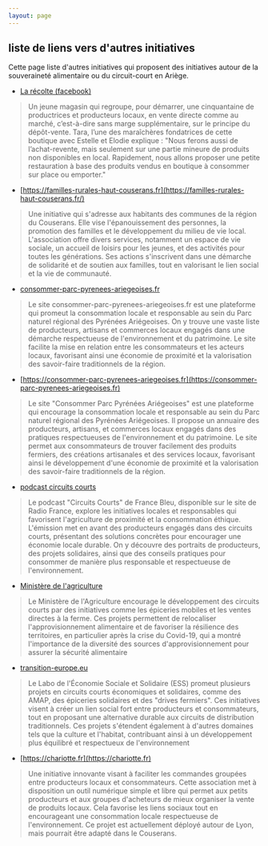 ```yaml
---
layout: page
---
```


## liste de liens vers d'autres initiatives

Cette page liste d'autres initiatives qui proposent des initiatives autour de la souveraineté alimentaire ou du circuit-court en Ariège.

- [La récolte (facebook)](https://m.facebook.com/people/R%C3%A9colte-Paysanne/61564254347634/)

> Un jeune magasin qui regroupe, pour démarrer, une cinquantaine de productrices et producteurs locaux, en vente directe comme au marché, c’est-à-dire sans marge supplémentaire, sur le principe du dépôt-vente. Tara, l’une des maraîchères fondatrices de cette boutique avec Estelle et Elodie explique : "Nous ferons aussi de l’achat-revente, mais seulement sur une partie mineure de produits non disponibles en local. Rapidement, nous allons proposer une petite restauration à base des produits vendus en boutique à consommer sur place ou emporter."

- [https://familles-rurales-haut-couserans.fr](https://familles-rurales-haut-couserans.fr/)

> Une initiative qui s'adresse aux habitants des communes de la région du Couserans. Elle vise l'épanouissement des personnes, la promotion des familles et le développement du milieu de vie local. L'association offre divers services, notamment un espace de vie sociale, un accueil de loisirs pour les jeunes, et des activités pour toutes les générations. Ses actions s'inscrivent dans une démarche de solidarité et de soutien aux familles, tout en valorisant le lien social et la vie de communauté.

- [consommer-parc-pyrenees-ariegeoises.fr](https://www.consommer-parc-pyrenees-ariegeoises.fr)

> Le site consommer-parc-pyrenees-ariegeoises.fr est une plateforme qui promeut la consommation locale et responsable au sein du Parc naturel régional des Pyrénées Ariégeoises. On y trouve une vaste liste de producteurs, artisans et commerces locaux engagés dans une démarche respectueuse de l'environnement et du patrimoine. Le site facilite la mise en relation entre les consommateurs et les acteurs locaux, favorisant ainsi une économie de proximité et la valorisation des savoir-faire traditionnels de la région.

- [https://consommer-parc-pyrenees-ariegeoises.fr](https://consommer-parc-pyrenees-ariegeoises.fr)

> Le site "Consommer Parc Pyrénées Ariégeoises" est une plateforme qui encourage la consommation locale et responsable au sein du Parc naturel régional des Pyrénées Ariégeoises. Il propose un annuaire des producteurs, artisans, et commerces locaux engagés dans des pratiques respectueuses de l'environnement et du patrimoine. Le site permet aux consommateurs de trouver facilement des produits fermiers, des créations artisanales et des services locaux, favorisant ainsi le développement d'une économie de proximité et la valorisation des savoir-faire traditionnels de la région.

- [podcast circuits courts](https://www.radiofrance.fr/francebleu/podcasts/circuits-courts-1433547)

> Le podcast "Circuits Courts" de France Bleu, disponible sur le site de Radio France, explore les initiatives locales et responsables qui favorisent l'agriculture de proximité et la consommation éthique. L'émission met en avant des producteurs engagés dans des circuits courts, présentant des solutions concrètes pour encourager une économie locale durable. On y découvre des portraits de producteurs, des projets solidaires, ainsi que des conseils pratiques pour consommer de manière plus responsable et respectueuse de l'environnement.

- [Ministère de l'agriculture](https://agriculture.gouv.fr/circuits-courts-relocaliser-mais-sans-forcer-la-nature)

> Le Ministère de l'Agriculture encourage le développement des circuits courts par des initiatives comme les épiceries mobiles et les ventes directes à la ferme. Ces projets permettent de relocaliser l'approvisionnement alimentaire et de favoriser la résilience des territoires, en particulier après la crise du Covid-19, qui a montré l'importance de la diversité des sources d'approvisionnement pour assurer la sécurité alimentaire​

- [transition-europe.eu](https://www.transition-europe.eu/fr/news/circuits-courts-economiques-et-solidaires-les-initiatives-inspirantes-du-labo-de-less)

> Le Labo de l'Économie Sociale et Solidaire (ESS) promeut plusieurs projets en circuits courts économiques et solidaires, comme des AMAP, des épiceries solidaires et des "drives fermiers". Ces initiatives visent à créer un lien social fort entre producteurs et consommateurs, tout en proposant une alternative durable aux circuits de distribution traditionnels. Ces projets s'étendent également à d'autres domaines tels que la culture et l'habitat, contribuant ainsi à un développement plus équilibré et respectueux de l'environnement

- [https://chariotte.fr](https://chariotte.fr)

> Une initiative innovante visant à faciliter les commandes groupées entre producteurs locaux et consommateurs. Cette association met à disposition un outil numérique simple et libre qui permet aux petits producteurs et aux groupes d'acheteurs de mieux organiser la vente de produits locaux. Cela favorise les liens sociaux tout en encourageant une consommation locale respectueuse de l'environnement. Ce projet est actuellement déployé autour de Lyon, mais pourrait être adapté dans le Couserans​.